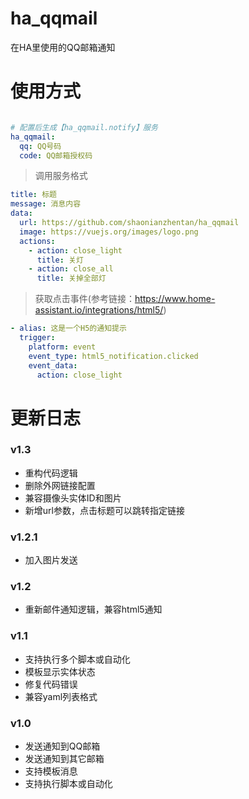 # ha_qqmail
在HA里使用的QQ邮箱通知

# 使用方式

```yaml

# 配置后生成【ha_qqmail.notify】服务
ha_qqmail:
  qq: QQ号码
  code: QQ邮箱授权码

```

> 调用服务格式
```yaml
title: 标题
message: 消息内容
data:
  url: https://github.com/shaonianzhentan/ha_qqmail
  image: https://vuejs.org/images/logo.png
  actions:
    - action: close_light
      title: 关灯
    - action: close_all
      title: 关掉全部灯
```

> 获取点击事件(参考链接：https://www.home-assistant.io/integrations/html5/)
```yaml
- alias: 这是一个H5的通知提示
  trigger:
    platform: event
    event_type: html5_notification.clicked
    event_data:
      action: close_light
```

# 更新日志


### v1.3
- 重构代码逻辑
- 删除外网链接配置
- 兼容摄像头实体ID和图片
- 新增url参数，点击标题可以跳转指定链接

### v1.2.1
- 加入图片发送

### v1.2
- 重新邮件通知逻辑，兼容html5通知

### v1.1
- 支持执行多个脚本或自动化
- 模板显示实体状态
- 修复代码错误
- 兼容yaml列表格式

### v1.0
- 发送通知到QQ邮箱
- 发送通知到其它邮箱
- 支持模板消息
- 支持执行脚本或自动化